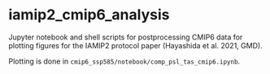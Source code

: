 # iamip2_cmip6_analysis
Jupyter notebook and shell scripts for postprocessing CMIP6 data for plotting figures for the IAMIP2 protocol paper (Hayashida et al. 2021, GMD).

Plotting is done in `cmip6_ssp585/notebook/comp_psl_tas_cmip6.ipynb`.
